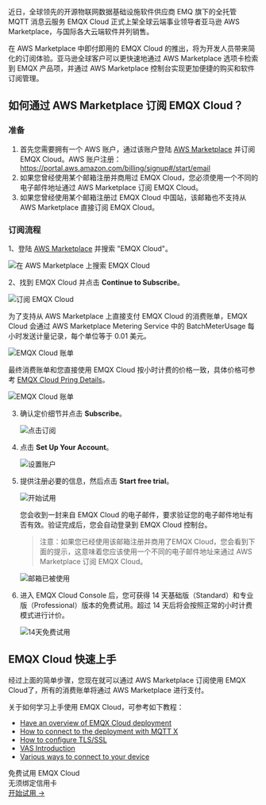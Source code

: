 近日，全球领先的开源物联网数据基础设施软件供应商 EMQ 旗下的全托管 MQTT 消息云服务 EMQX Cloud 正式上架全球云端事业领导者亚马逊 AWS Marketplace，与国际各大云端软件并列销售。

在 AWS Marketplace 中即付即用的 EMQX Cloud 的推出，将为开发人员带来简化的订阅体验。亚马逊全球客户可以更快速地通过 AWS Marketplace 选项卡检索到 EMQX 产品项，并通过 AWS Marketplace 控制台实现更加便捷的购买和软件订阅管理。

## 如何通过 AWS Marketplace 订阅 EMQX Cloud？

### 准备

1. 首先您需要拥有一个 AWS 账户，通过该账户登陆 [AWS Marketplace](https://aws.amazon.com/marketplace) 并订阅 EMQX Cloud。AWS 账户注册：https://portal.aws.amazon.com/billing/signup#/start/email
2. 如果您曾经使用某个邮箱注册并商用过 EMQX Cloud，您必须使用一个不同的电子邮件地址通过 AWS Marketplace 订阅 EMQX Cloud。
3. 如果您曾经使用某个邮箱注册过 EMQX Cloud 中国站，该邮箱也不支持从 AWS Marketplace 直接订阅 EMQX Cloud。

### 订阅流程

1、登陆 [AWS Marketplace](https://aws.amazon.com/marketplace) 并搜索 "EMQX Cloud"。

   ![在 AWS Marketplace 上搜索 EMQX Cloud](https://assets.emqx.com/images/f8e23c502a94447de5567526708796b2.png)

2、找到 EMQX Cloud 并点击 **Continue to Subscribe**。

   ![订阅 EMQX Cloud](https://assets.emqx.com/images/df466c21b822a148f63cb2aa0de12013.png)

   为了支持从 AWS Marketplace 上直接支付 EMQX Cloud 的消费账单，EMQX Cloud 会通过 AWS Marketplace Metering Service 中的 BatchMeterUsage 每小时发送计量记录，每个单位等于 0.01 美元。

   ![EMQX Cloud 账单](https://assets.emqx.com/images/2b07f7ee84f978488f7446cc381ddb01.png)

   最终消费账单和您直接使用 EMQX Cloud 按小时计费的价格一致，具体价格可参考 [EMQX Cloud Pring Details](https://docs.emqx.com/en/cloud/latest/price/pricing.html#price-details)。

   ![EMQX Cloud 账单](https://assets.emqx.com/images/cfdd965de2b4bd5574c7a5d89de6766a.png)

3. 确认定价细节并点击 **Subscribe**。

   ![点击订阅](https://assets.emqx.com/images/b8bac5b457a97a8be9e58fb612946c62.png)

4. 点击 **Set Up Your Account**。

   ![设置账户](https://assets.emqx.com/images/322cb5988773965d0bdeef65f53936bb.png)

5. 提供注册必要的信息，然后点击 **Start free trial**。

   ![开始试用](https://assets.emqx.com/images/a38526451dda7718f7288cf29a3ff676.png)

   您会收到一封来自 EMQX Cloud 的电子邮件，要求验证您的电子邮件地址有否有效。验证完成后，您会自动登录到 EMQX Cloud 控制台。

   > 注意：如果您已经使用该邮箱注册并商用了EMQX Cloud，您会看到下面的提示，这意味着您应该使用一个不同的电子邮件地址来通过 AWS Marketplace 订阅 EMQX Cloud。

   ![邮箱已被使用](https://assets.emqx.com/images/0d263a8c01c8f0a562a0b0caba2ee170.png)

6. 进入 EMQX Cloud Console 后，您可获得 14 天基础版（Standard）和专业版（Professional）版本的免费试用。超过 14 天后将会按照正常的小时计费模式进行计价。

   ![14天免费试用](https://assets.emqx.com/images/93c02f7a327748b64b3d21e83b0a3e6c.png)


## EMQX Cloud 快速上手

经过上面的简单步骤，您现在就可以通过 AWS Marketplace 订阅使用 EMQX Cloud了，所有的消费账单将通过 AWS Marketplace 进行支付。

关于如何学习上手使用 EMQX Cloud，可参考如下教程：

- [Have an overview of EMQX Cloud deployment](https://docs.emqx.com/en/cloud/latest/create/overview.html)
- [How to connect to the deployment with MQTT X](https://docs.emqx.com/en/cloud/latest/connect_to_deployments/mqttx.html)
- [How to configure TLS/SSL](https://docs.emqx.com/en/cloud/latest/deployments/tls_ssl.html)
- [VAS Introduction](https://docs.emqx.com/en/cloud/latest/vas/vas-intro.html)
- [Various ways to connect to your device](https://docs.emqx.com/en/cloud/latest/connect_to_deployments/overview.html)



<section class="promotion">
    <div>
        免费试用 EMQX Cloud
        <div class="is-size-14 is-text-normal has-text-weight-normal">无须绑定信用卡</div>
    </div>
    <a href="https://accounts-zh.emqx.com/signup?continue=https://cloud.emqx.com/console/deployments/0?oper=new" class="button is-gradient px-5">开始试用 →</a>
</section>

